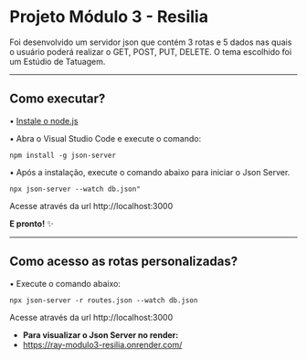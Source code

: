 # Projeto Módulo 3 - Resilia
Foi desenvolvido um servidor json que contém 3 rotas e 5 dados nas quais o usuário poderá realizar o GET, POST, PUT, DELETE. 
O tema escolhido foi um Estúdio de Tatuagem.
*******


## Como executar? 
• [Instale o node.js](https://nodejs.org/en/download/)

• Abra o Visual Studio Code e execute o comando:
```
npm install -g json-server
```

• Após a instalação, execute o comando abaixo para iniciar o Json Server.
```
npx json-server --watch db.json"
```
Acesse através da url http://localhost:3000

**E pronto!** ✨
*******


## Como acesso as rotas personalizadas?
• Execute o comando abaixo:
```
npx json-server -r routes.json --watch db.json
```
Acesse através da url http://localhost:3000



+ **Para visualizar o Json Server no render:**
+ https://ray-modulo3-resilia.onrender.com/
